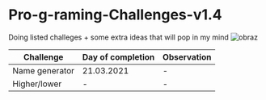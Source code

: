 # Pro-g-raming-Challenges-v1.4
Doing listed challeges + some extra ideas that will pop in my mind
![obraz](https://user-images.githubusercontent.com/74822409/111885283-193f2d00-89c7-11eb-96c9-9aff7095da2d.png)


Challenge | Day of completion | Observation
--- | --- | ---
 Name generator | 21.03.2021 | -
 Higher/lower | - | -
